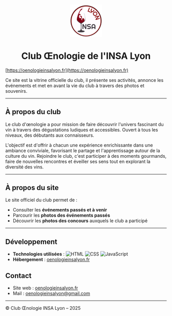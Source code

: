 <div style="text-align: center;">
    <a href="https://oenologieinsalyon.fr">
        <img src="../img/logo.webp" alt="Logo du Club Œnologie de l'INSA Lyon" width="100" />
    </a>
    <h1>Club Œnologie de l'INSA Lyon</h1>
</div>

[https://oenologieinsalyon.fr](https://oenologieinsalyon.fr)

Ce site est la vitrine officielle du club, il présente ses activités, annonce les événements et met en avant la vie du club à travers des photos et souvenirs.

---

## À propos du club
Le club d'œnologie a pour mission de faire découvrir l'univers fascinant du vin à travers des dégustations ludiques et accessibles. Ouvert à tous les niveaux, des débutants aux connaisseurs.

L'objectif est d'offrir à chacun une expérience enrichissante dans une ambiance conviviale, favorisant le partage et l'apprentissage autour de la culture du vin. Rejoindre le club, c'est participer à des moments gourmands, faire de nouvelles rencontres et éveiller ses sens tout en explorant la diversité des vins.

---

## À propos du site
Le site officiel du club permet de :
- Consulter les **événements passés et à venir**
- Parcourir les **photos des événements passés**
- Découvrir les **photos des concours** auxquels le club a participé

---

## Développement
- **Technologies utilisées** : ![HTML](https://img.shields.io/badge/HTML5-E34F26.svg?style=flat&logo=html5&logoColor=white) ![CSS](https://img.shields.io/badge/CSS3-1572B6.svg?style=flat&logo=css&logoColor=white) ![JavaScript](https://img.shields.io/badge/JavaScript-F7DF1E.svg?style=flat&logo=javascript&logoColor=black)
- **Hébergement** : [oenologieinsalyon.fr](https://oenologieinsalyon.fr)


## Contact
- Site web : [oenologieinsalyon.fr](https://oenologieinsalyon.fr)  
- Mail : oenologieinsalyon@gmail.com

---

© Club Œnologie INSA Lyon – 2025